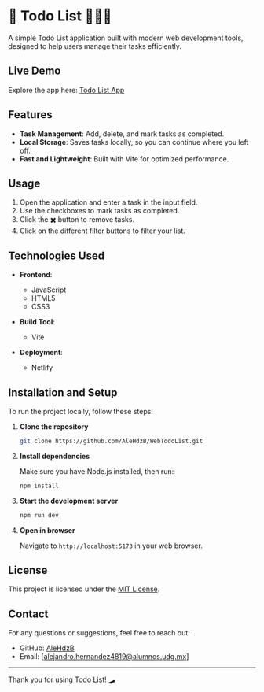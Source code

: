 # 📆 Todo List 📙✍🏽

A simple Todo List application built with modern web development tools, designed to help users manage their tasks efficiently.

## Live Demo

Explore the app here: [Todo List App](https://alehdzb-todolist-vite.netlify.app/)

## Features

- **Task Management**: Add, delete, and mark tasks as completed.
- **Local Storage**: Saves tasks locally, so you can continue where you left off.
- **Fast and Lightweight**: Built with Vite for optimized performance.

## Usage

1. Open the application and enter a task in the input field.
2. Use the checkboxes to mark tasks as completed.
3. Click the ✖️ button to remove tasks.
4. Click on the different filter buttons to filter your list.

## Technologies Used

- **Frontend**:
  - JavaScript
  - HTML5
  - CSS3

- **Build Tool**:
  - Vite

- **Deployment**:
  - Netlify

## Installation and Setup

To run the project locally, follow these steps:

1. **Clone the repository**

   ```bash
   git clone https://github.com/AleHdzB/WebTodoList.git
   ```

2. **Install dependencies**

   Make sure you have Node.js installed, then run:

   ```bash
   npm install
   ```

3. **Start the development server**

   ```bash
   npm run dev
   ```

4. **Open in browser**

   Navigate to `http://localhost:5173` in your web browser.


## License

This project is licensed under the [MIT License](https://opensource.org/licenses/MIT).

## Contact

For any questions or suggestions, feel free to reach out:

- GitHub: [AleHdzB](https://github.com/AleHdzB)
- Email: [alejandro.hernandez4819@alumnos.udg.mx]

---

Thank you for using Todo List! 🛹
